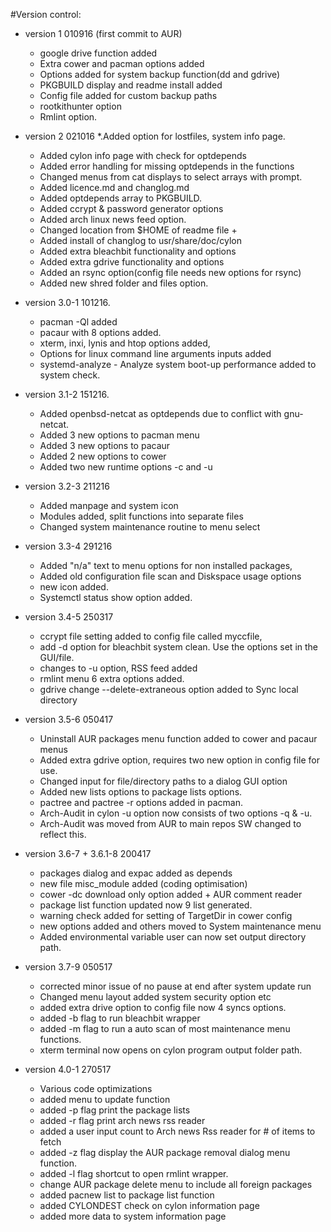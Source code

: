 #Version control:
* version 1  010916  (first commit to AUR)
	* google drive function added 
	* Extra cower and pacman options added 
	* Options added for system backup function(dd and gdrive)
	* PKGBUILD display and readme install added
	* Config file added for custom backup paths
	* rootkithunter option 
	* Rmlint option.

* version 2  021016 
	*.Added option for lostfiles, system info page.
	* Added cylon info page with check for optdepends
	* Added error handling for missing optdepends in the functions 
	* Changed menus from cat displays to select arrays with prompt. 
	* Added licence.md and changlog.md 
	* Added optdepends array to PKGBUILD. 
	* Added ccrypt & password generator options 
	* Added arch linux news feed option.
	* Changed location from $HOME of readme file + 
	* Added install of changlog to usr/share/doc/cylon
	* Added extra bleachbit functionality and options
	* Added extra gdrive functionality and options 
	* Added an rsync option(config file needs new options for rsync) 
	* Added new shred folder and files option. 

* version 3.0-1 101216. 
	* pacman -Ql added
	* pacaur with 8 options added. 
	* xterm, inxi, lynis and htop options added, 
	* Options for linux command line arguments inputs added
	* systemd-analyze - Analyze system boot-up performance added to system check.
 
* version 3.1-2 151216.
	* Added openbsd-netcat as optdepends due to conflict with gnu-netcat.
	* Added 3 new options to pacman menu 
	* Added 3 new options to pacaur 
	* Added 2 new options to cower 
	* Added two new runtime options -c and -u 

* version 3.2-3 211216
	* Added manpage and system icon
	* Modules added, split functions into separate files 
	* Changed system maintenance routine to menu select

* version 3.3-4 291216
	* Added "n/a" text to menu options for non installed packages,
	* Added old configuration file scan and Diskspace usage options
	* new icon added. 
	* Systemctl status show option added.

* version 3.4-5 250317
	* ccrypt file setting added to config file called myccfile,
	* add -d option for bleachbit system clean. Use the options set in the GUI/file.
	* changes to -u option, RSS feed added
	* rmlint menu 6 extra options added.
	* gdrive change --delete-extraneous option added to Sync local directory 

* version 3.5-6 050417
	* Uninstall AUR packages menu function added to cower and pacaur menus
	* Added extra gdrive option, requires two new option in config file for use.
	* Changed input for file/directory paths to a dialog GUI option 
	* Added new lists options  to package lists options. 
	* pactree and pactree -r options added in pacman.
	* Arch-Audit in cylon -u option now consists of two options -q & -u.
	* Arch-Audit was moved from AUR to main repos SW changed to reflect this.

* version 3.6-7 + 3.6.1-8 200417 
	* packages dialog and expac added as depends
	* new file misc_module added (coding optimisation)
	* cower -dc download only option added + AUR comment reader
	* package list function updated now 9 list generated.
	* warning check added for setting of TargetDir in cower config
	* new options added and others moved to System maintenance menu
	* Added environmental variable user can now set output directory path.
	
* version 3.7-9 050517
	* corrected minor issue of no pause at end after system update run 
	* Changed menu layout added system security option etc
	* added extra drive option to config file now 4 syncs options.
	* added -b flag to run bleachbit wrapper
	* added -m flag to run a auto scan of most maintenance menu functions.
	* xterm terminal now opens on cylon program output folder path.
	
* version 4.0-1 270517
	* Various code optimizations 
	* added menu to update function
	* added -p flag print the package lists 
	* added -r flag print arch news rss reader 
	* added a user input count to Arch news Rss reader for # of items to fetch
	* added -z flag display the AUR package removal dialog menu function.
	* added -l flag shortcut to open rmlint wrapper.
	* change AUR package delete menu  to include all foreign packages
	* added pacnew list to package list function
	* added CYLONDEST check on cylon information page
	* added more data to system information page
